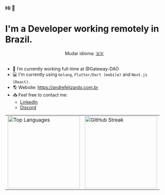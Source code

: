 ### Hi 👋

# I'm a Developer working remotely in Brazil.
<div align="center">Mudar idioma: <a href="https://github.com/andrefelizardo/andrefelizardo/blob/master/BR.md" target="_blank">🇧🇷</a></div>
<br />

- 🏢 I’m currently working full-time at @Gateway-DAO
- 💻 I'm currently using `Golang`, `Flutter/Dart (mobile)` and `Next.js (React)`.
- 🌎 Website: https://andrefelizardo.com.br
- 📥 Feel free to contact me:
  - [LinkedIn](https://www.linkedin.com/in/andrefelizardo/)
  - [Discord](https://discordapp.com/users/694185364629487626)



<!-- TODO: Find an illustration -https://github.com/caduamorimm-dev/caduamorimm-dev/blob/main/US.md - https://github.com/wnqueiroz -->
<table>
    <tbody>
        <tr>
            <td><img alt="Top Languages" src="https://github-readme-stats-lucky-one.vercel.app/api/top-langs/?username=andrefelizardo&exclude_repo=css,SejaGrato,my-components,designPatterns,react,ng-structure,my-bucher,personal-portifolio,seja-grato&bg_color=15254000&title_color=007BFF&icon_color=808080&text_color=808080&hide_border=true&show_icons=true&langs_count=6&border_radius=0&layout=compact" height="230px"/></td>
          <td><img src="https://streak-stats.demolab.com?user=andrefelizardo&hide_border=true&border_radius=0&date_format=j%2Fn%5B%2FY%5D&exclude_days=Sun%2CSat&card_width=0&background=15254000&ring=007BFF&currStreakLabel=808080&fire=007BFF&sideNums=808080&stroke=15254000&dates=808080&currStreakNum=007BFF&sideLabels=808080&excludeDaysLabel=15254000" alt="GitHub Streak" height="230px" /></td>
        </tr>
    </tbody>
</table>
<!-- <img width="400px" align="left" src="https://github-readme-stats.vercel.app/api/top-langs/?username=andrefelizardo&hide=html&layout=compact&theme=buefy" />   -->
<!-- <img width="495px" align="left" src="https://github-readme-stats.vercel.app/api?username=andrefelizardo&theme=buefy"/> -->
<!-- <img align="left" src="https://github-readme-streak-stats.herokuapp.com/?user=andrefelizardo&theme=radical" alt="andrefelizardo" /> -->
